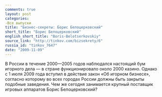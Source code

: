 ```yaml
---
comments: true
layout: post
categories:
-Все выпуски
title: "Бизнес-секреты: Борис Белоцерковский"
short_title: "Борис Белоцерковский"
english_short_title: "Boris-Belotserkovskiy"
source_link: "http://tinkov.com/bizsekrety/6"
russia_id: "tinkov_7647"
date: "2009-11-09"
---
```

В России в течение 2000—2005 годов наблюдался настоящий бум игорного дела — в стране функционировало около 2000 казино. Однако с 1 июля 2009 года вступил в действие закон «Об игорном бизнесе», согласно которому во всех городах России должны быть закрыты подобные заведения. Чем же сегодня занимается крупный поставщик игровых аппаратов Борис Белоцерковский?
